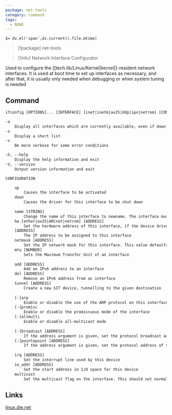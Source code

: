 ```yaml
---
package: net-tools
category: command
tags:
  - NONE
---
```


`$= dv.el('span',dv.current().file.mtime)`
> [!package] net-tools

> [!info] Network Interface Configurator

Used to configure the [[tech.lib/Linux/Kernel|kernel]]-resident network interfaces. It is used at boot time to set up interfaces as necessary, and after that, it is usually only needed when debugging or when system tuning is needed

## Command
```txt
ifconfig [OPTIONS]... [INTERFACE] [inet|inet6|ax25|ddp|ipx|netrom] [CONFIGURATION]

-a
	Display all interfaces which are currently available, even if down
-s
	Display a short list
-v
	Be more verbose for some error conditions

-h, --help
	Display the help information and exit 
-V, --version
	Output version information and exit

CONFIGURATION

	up
		Causes the interface to be activated
	down
		Causes the driver for this interface to be shut down
	
	name [STRING]
		Change the name of this interface to newname. The interface must be shut down first
	hw [ether|ax25|ARCnet|netrom] [ADDRESS]
		Set the hardware address of this interface, if the device driver supports this operation
	[ADDRESS]
		The IP address to be assigned to this interface
	netmask [ADDRESS]
		Set the IP network mask for this interface. This value defaults to the usual class A, B or C network mask 
	mtu [NUMBER]
		Sets the Maximum Transfer Unit of an interface
	
	add [ADDRESS]
		Add an IPv6 address to an interface
	del [ADDRESS]
		Remove an IPv6 address from an interface
	tunnel [ADDRESS]
		Create a new SIT device, tunnelling to the given destination
	
	[-]arp
		Enable or disable the use of the ARP protocol on this interface
	[-]promisc
		Enable or disable the promiscuous mode of the interface
	[-]allmulti
		Enable or disable all-multicast mode
	
	[-]broadcast [ADDRESS]
		If the address argument is given, set the protocol broadcast address for this interface. Otherwise, set or clear the IFF_BROADCAST flag for the interface
	[-]pointopoint [ADDRESS]
		If the address argument is given, set the protocol address of the other side of the link. Otherwise, set or clear the IFF_POINTOPOINT flag for the interface
	
	irq [ADDRESS]
		Set the interrupt line used by this device
	io_addr [ADDRESS]
		Set the start address in I/O space for this device
	multicast
		Set the multicast flag on the interface. This should not normally be needed as the drivers set the flag correctly themselves
```

## Links
[linux.die.net](https://linux.die.net/man/8/ifconfig)

